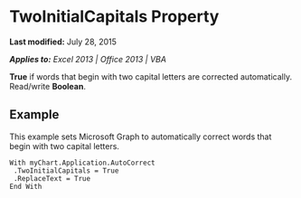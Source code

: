
# TwoInitialCapitals Property

 **Last modified:** July 28, 2015

 _**Applies to:** Excel 2013 | Office 2013 | VBA_

 **True** if words that begin with two capital letters are corrected automatically. Read/write **Boolean**.


## Example

This example sets Microsoft Graph to automatically correct words that begin with two capital letters.


```
With myChart.Application.AutoCorrect 
 .TwoInitialCapitals = True 
 .ReplaceText = True 
End With
```

